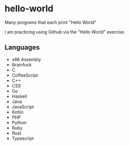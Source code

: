 # hello-world
Many programs that each print "Hello World"

I am practicing using Github via the "Hello World" exercise.

## Languages
* x86 Assembly
* Brainfuck
* C
* CoffeeScript
* C++
* CSS
* Go
* Haskell
* Java
* JavaScript
* Kotlin
* PHP
* Python
* Ruby
* Rust
* Typescript